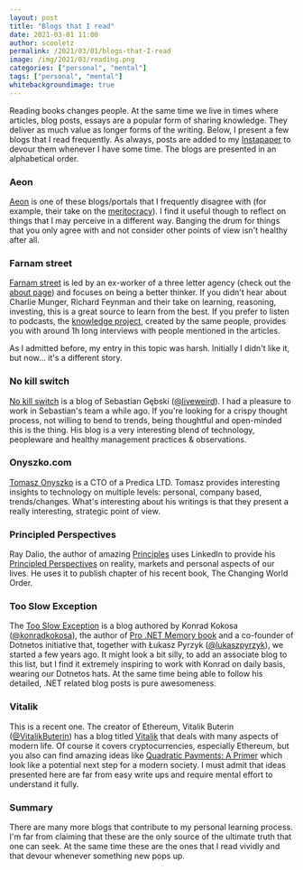 ```yaml
---
layout: post
title: "Blogs that I read"
date: 2021-03-01 11:00
author: scooletz
permalink: /2021/03/01/blogs-that-I-read
image: /img/2021/03/reading.png
categories: ["personal", "mental"]
tags: ["personal", "mental"]
whitebackgroundimage: true
---
```


Reading books changes people. At the same time we live in times where articles, blog posts, essays are a popular form of sharing knowledge. They deliver as much value as longer forms of the writing. Below, I present a few blogs that I read frequently. As always, posts are added to my [Instapaper](https://instapaper.com/) to devour them whenever I have some time. The blogs are presented in an alphabetical order.

### Aeon

[Aeon](https://aeon.co) is one of these blogs/portals that I frequently disagree with (for example, their take on the [meritocracy](https://aeon.co/ideas/a-belief-in-meritocracy-is-not-only-false-its-bad-for-you)). I find it useful though to reflect on things that I may perceive in a different way. Banging the drum for things that you only agree with and not consider other points of view isn't healthy after all.

### Farnam street

[Farnam street](https://fs.blog) is led by an ex-worker of a three letter agency (check out the [about page](https://fs.blog/about)) and focuses on being a better thinker. If you didn't hear about Charlie Munger, Richard Feynman and their take on learning, reasoning, investing, this is a great source to learn from the best. If you prefer to listen to podcasts, the [knowledge project](https://fs.blog/knowledge-project), created by the same people, provides you with around 1h long interviews with people mentioned in the articles.

As I admitted before, my entry in this topic was harsh. Initially I didn't like it, but now... it's a different story.

### No kill switch

[No kill switch](http://nokillswit.ch) is a blog of Sebastian Gębski ([@liveweird](https://twitter.com/liveweird)). I had a pleasure to work in Sebastian's team a while ago. If you're looking for a crispy thought process, not willing to bend to trends, being thoughtful and open-minded this is the thing. His blog is a very interesting blend of technology, peopleware and healthy management practices & observations.

### Onyszko.com

[Tomasz Onyszko](https://www.onyszko.com) is a CTO of a Predica LTD. Tomasz provides interesting insights to technology on multiple levels: personal, company based, trends/changes. What's interesting about his writings is that they present a really interesting, strategic point of view.

### Principled Perspectives

Ray Dalio, the author of amazing [Principles](https://www.goodreads.com/review/show/2254565243) uses LinkedIn to provide his [Principled Perspectives](https://www.linkedin.com/newsletters/principled-perspectives-6648615071662522368/) on reality, markets and personal aspects of our lives. He uses it to publish chapter of his recent book, The Changing World Order.

### Too Slow Exception

The [Too Slow Exception](https://tooslowexception.com) is a blog authored by Konrad Kokosa ([@konradkokosa](https://twitter.com/konradkokosa)), the author of [Pro .NET Memory book](https://prodotnetmemory.com) and a co-founder of Dotnetos initiative that, together with Łukasz Pyrzyk ([@lukaszpyrzyk](https://twitter.com/lukaszpyrzyk)), we started a few years ago. It might look a bit silly, to add an associate blog to this list, but I find it extremely inspiring to work with Konrad on daily basis, wearing our Dotnetos hats. At the same time being able to follow his detailed, .NET related blog posts is pure awesomeness.

### Vitalik

This is a recent one. The creator of Ethereum, Vitalik Buterin ([@VitalikButerin](https://twitter.com/VitalikButerin)) has a blog titled [Vitalik](https://vitalik.ca) that deals with many aspects of modern life. Of course it covers cryptocurrencies, especially Ethereum, but you also can find amazing ideas like [Quadratic Payments: A Primer](https://vitalik.ca/general/2019/12/07/quadratic.html) which look like a potential next step for a modern society. I must admit that ideas presented here are far from easy write ups and require mental effort to understand it fully.

### Summary

There are many more blogs that contribute to my personal learning process. I'm far from claiming that these are the only source of the ultimate truth that one can seek. At the same time these are the ones that I read vividly and that devour whenever something new pops up.
